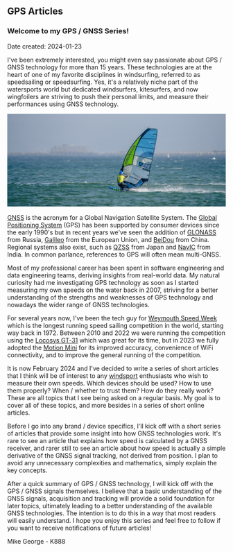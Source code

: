 ## GPS Articles

### Welcome to my GPS / GNSS Series!

Date created: 2024-01-23

I've been extremely interested, you might even say passionate about GPS / GNSS technology for more than 15 years. These technologies are at the heart of one of my favorite disciplines in windsurfing, referred to as speedsailing or speedsurfing. Yes, it's a relatively niche part of the watersports world but dedicated windsurfers, kitesurfers, and now wingfoilers are striving to push their personal limits, and measure their performances using GNSS technology.

![WSW](img/wsw.jpg)

[GNSS](https://en.wikipedia.org/wiki/Satellite_navigation) is the acronym for a Global Navigation Satellite System. The [Global Positioning System](https://en.wikipedia.org/wiki/Global_Positioning_System) (GPS) has been supported by consumer devices since the early 1990's but in recent years we've seen the addition of [GLONASS](https://en.wikipedia.org/wiki/GLONASS) from Russia, [Galileo](https://en.wikipedia.org/wiki/Galileo_(satellite_navigation)) from the European Union, and [BeiDou](https://en.wikipedia.org/wiki/BeiDou) from China. Regional systems also exist, such as [QZSS](https://en.wikipedia.org/wiki/Quasi-Zenith_Satellite_System) from Japan and [NavIC](https://en.wikipedia.org/wiki/Indian_Regional_Navigation_Satellite_System) from India. In common parlance, references to GPS will often mean multi-GNSS.

Most of my professional career has been spent in software engineering and data engineering teams, deriving insights from real-world data. My natural curiosity had me investigating GPS technology as soon as I started measuring my own speeds on the water back in 2007, striving for a better understanding of the strengths and weaknesses of GPS technology and nowadays the wider range of GNSS technologies.

For several years now, I've been the tech guy for [Weymouth Speed Week](https://weymouthspeedweek.com/) which is the longest running speed sailing competition in the world, starting way back in 1972. Between 2010 and 2022 we were running the competition using the [Locosys GT-31](https://www.locosystech.com/en/product/gps-handheld-data-logger-gt-31.html) which was great for its time, but in 2023 we fully adopted the [Motion Mini](https://www.motion-gps.com/motion/index.html) for its improved accuracy, convenience of WiFi connectivity, and to improve the general running of the competition.

It is now February 2024 and I've decided to write a series of short articles that I think will be of interest to any [windsport](https://en.wikipedia.org/wiki/Windsport) enthusiasts who wish to measure their own speeds. Which devices should be used? How to use them properly? When / whether to trust them? How do they really work? These are all topics that I see being asked on a regular basis. My goal is to cover all of these topics, and more besides in a series of short online articles.

Before I go into any brand / device specifics, I'll kick off with a short series of articles that provide some insight into how GNSS technologies work. It's rare to see an article that explains how speed is calculated by a GNSS receiver, and rarer still to see an article about how speed is actually a simple derivative of the GNSS signal tracking, not derived from position. I plan to avoid any unnecessary complexities and mathematics, simply explain the key concepts.

After a quick summary of GPS / GNSS technology, I will kick off with the GPS / GNSS signals themselves. I believe that a basic understanding of the GNSS signals, acquisition and tracking will provide a solid foundation for later topics, ultimately leading to a better understanding of the available GNSS technologies. The intention is to do this in a way that most readers will easily understand. I hope you enjoy this series and feel free to follow if you want to receive notifications of future articles!

Mike George - K888
